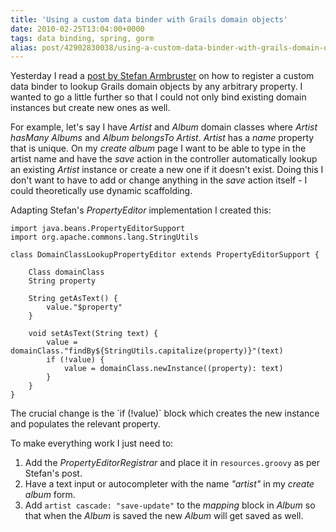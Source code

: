 ```yaml
---
title: 'Using a custom data binder with Grails domain objects'
date: 2010-02-25T13:04:00+0000
tags: data binding, spring, gorm
alias: post/42902830038/using-a-custom-data-binder-with-grails-domain-objects/
---
```


Yesterday I read a [post by Stefan Armbruster][1] on how to register a custom data binder to lookup Grails domain objects by any arbitrary property. I wanted to go a little further so that I could not only bind existing domain instances but create new ones as well.

<!-- more -->

For example, let's say I have _Artist_ and _Album_ domain classes where _Artist hasMany Albums_ and _Album belongsTo Artist_. _Artist_ has a _name_ property that is unique. On my _create album_ page I want to be able to type in the artist name and have the _save_ action in the controller automatically lookup an existing _Artist_ instance or create a new one if it doesn't exist. Doing this I don't want to have to add or change anything in the _save_ action itself - I could theoretically use dynamic scaffolding.

Adapting Stefan's _PropertyEditor_ implementation I created this: <script src="http://gist.github.com/315705.js?file=DomainClassLookupPropertyEditor.groovy"></script><noscript>

    import java.beans.PropertyEditorSupport
    import org.apache.commons.lang.StringUtils

    class DomainClassLookupPropertyEditor extends PropertyEditorSupport {

        Class domainClass
        String property

        String getAsText() {
            value."$property"
        }

        void setAsText(String text) {
            value = domainClass."findBy${StringUtils.capitalize(property)}"(text)
            if (!value) {
                value = domainClass.newInstance((property): text)
            }
        }
    }

</noscript>
The crucial change is the `if (!value)` block which creates the new instance and populates the relevant property.

To make everything work I just need to:

1. Add the _PropertyEditorRegistrar_ and place it in `resources.groovy` as per Stefan's post.
2. Have a text input or autocompleter with the name _"artist"_ in my _create album_ form.
3. Add `artist cascade: "save-update"` to the _mapping_ block in _Album_ so that when the _Album_ is saved the new _Album_ will get saved as well.

[1]: http://blog.armbruster-it.de/2010/01/customizing-grails-data-binding-with-a-groovy-propertyeditor/

